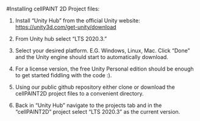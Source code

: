#Installing cellPAINT 2D Project files:

1) Install “Unity Hub” from the official Unity website: https://unity3d.com/get-unity/download

2) From Unity hub select “LTS 2020.3.”

3) Select your desired platform. E.G. Windows, Linux, Mac. Click “Done” and the Unity engine should start to automatically download.

4) For a license version, the free Unity Personal edition should be enough to get started fiddling with the code :).

5) Using our public github repository either clone or download the cellPAINT2D project files to a convenient directory.

6) Back in “Unity Hub” navigate to the projects tab and in the “cellPAINT2D” project select “LTS 2020.3” as the current version.
